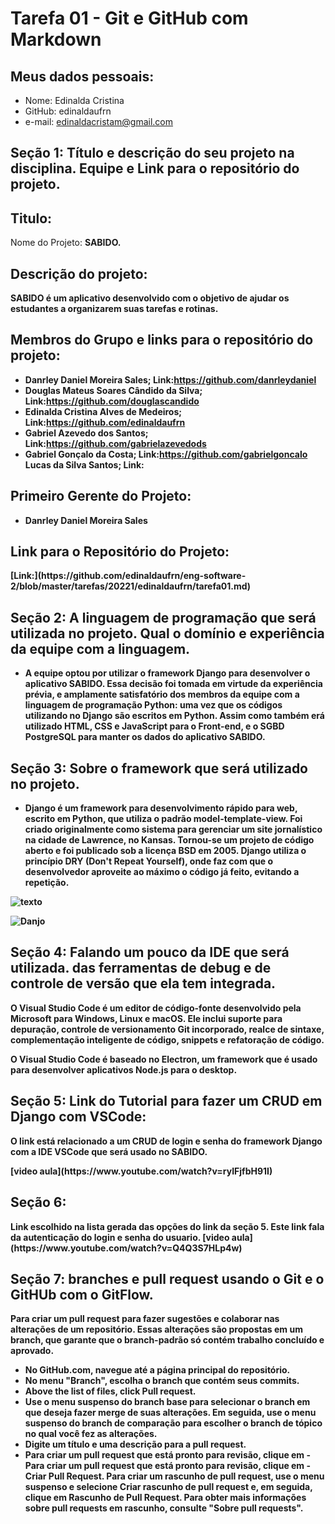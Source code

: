 # Tarefa 01 - Git e GitHub com Markdown
## Meus dados pessoais:
- Nome: Edinalda Cristina 
- GitHub: edinaldaufrn
- e-mail: edinaldacristam@gmail.com

## Seção 1: Título e descrição do seu projeto na disciplina. Equipe e Link para o repositório do projeto.
## Titulo:
<p>Nome do Projeto: <b>SABIDO. 

## Descrição do projeto:
<p><b>SABIDO é um aplicativo desenvolvido com o objetivo de ajudar os estudantes a organizarem suas tarefas e rotinas.

## Membros do Grupo e links para o repositório do projeto:
- Danrley Daniel Moreira Sales; Link:<https://github.com/danrleydaniel>
- Douglas Mateus Soares Cândido da Silva; Link:<https://github.com/douglascandido>
- Edinalda Cristina Alves de Medeiros; Link:<https://github.com/edinaldaufrn>
- Gabriel Azevedo dos Santos; Link:<https://github.com/gabrielazevedods>
- Gabriel Gonçalo da Costa; Link:<https://github.com/gabrielgoncalo>
Lucas da Silva Santos; Link:<Lucas da Silva Santos >

## Primeiro Gerente do Projeto:
- Danrley Daniel Moreira Sales 

## Link para o Repositório do Projeto: 
<p>[Link:](https://github.com/edinaldaufrn/eng-software-2/blob/master/tarefas/20221/edinaldaufrn/tarefa01.md)
<p>

## Seção 2: A linguagem de programação que será utilizada no projeto. Qual o domínio e experiência da equipe com a linguagem.
- A equipe optou por utilizar o framework Django para desenvolver o aplicativo SABIDO. Essa decisão foi tomada em virtude da experiência prévia, e amplamente satisfatório dos membros da equipe com a linguagem de programação Python: uma vez que os códigos utilizando no Django são escritos em Python. Assim como também erá utilizado HTML, CSS e JavaScript para o Front-end, e o SGBD PostgreSQL para manter os dados do aplicativo SABIDO.

## Seção 3: Sobre o framework que será utilizado no projeto.
- Django é um framework para desenvolvimento rápido para web, escrito em Python, que utiliza o padrão model-template-view. Foi criado originalmente como sistema para gerenciar um site jornalístico na cidade de Lawrence, no Kansas. Tornou-se um projeto de código aberto e foi publicado sob a licença BSD em 2005. Django utiliza o princípio DRY (Don't Repeat Yourself), onde faz com que o desenvolvedor aproveite ao máximo o código já feito, evitando a repetição.

![texto](C:\Users\edina\Downloads\Tarefa-Edinalda\eng-software-2)

![Danjo](C:\Users\edina\Downloads\Tarefa-Edinalda\eng-software-2\imagem\DjangoPython.png)

## Seção 4: Falando um pouco da IDE que será utilizada. das ferramentas de debug e de controle de versão que ela tem integrada.
<p> O Visual Studio Code é um editor de código-fonte desenvolvido pela Microsoft para Windows, Linux e macOS. Ele inclui suporte para depuração, controle de versionamento Git incorporado, realce de sintaxe, complementação inteligente de código, snippets e refatoração de código.
<p> O Visual Studio Code é baseado no Electron, um framework que é usado para desenvolver aplicativos Node.js para o desktop.

## Seção 5: Link do Tutorial para fazer um CRUD em Django com VSCode:
<p> O link está relacionado a um CRUD de login e senha do framework Django com a IDE VSCode que será usado no SABIDO.
<p>[video aula](https://www.youtube.com/watch?v=ryIFjfbH91I)

## Seção 6:
<p> Link escolhido na lista gerada das opções do link da seção 5. Este link fala da autenticação do login e senha do usuario.
[video aula](https://www.youtube.com/watch?v=Q4Q3S7HLp4w)

## Seção 7:  branches e pull request usando o Git e o GitHUb com o GitFlow.

Para criar um pull request para fazer sugestões e colaborar nas alterações de um repositório. Essas alterações são propostas em um branch, que garante que o branch-padrão só contém trabalho concluído e aprovado.
- No GitHub.com, navegue até a página principal do repositório.
- No menu "Branch", escolha o branch que contém seus commits.
- Above the list of files, click  Pull request.
- Use o menu suspenso do branch base para selecionar o branch em que deseja fazer merge de suas alterações. Em seguida, use o menu suspenso do branch de comparação para escolher o branch de tópico no qual você fez as alterações.
- Digite um título e uma descrição para a pull request.
- Para criar um pull request que está pronto para revisão, clique em - Para criar um pull request que está pronto para revisão, clique em - Criar Pull Request. Para criar um rascunho de pull request, use o menu suspenso e selecione Criar rascunho de pull request e, em seguida, clique em Rascunho de Pull Request. Para obter mais informações sobre pull requests em rascunho, consulte "Sobre pull requests".
